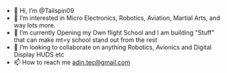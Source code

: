 - 👋 Hi, I’m @Tailspin09
- 👀 I’m interested in Micro Electronics, Robotics, Aviation, Martial Arts, and way lots more.
- 🌱 I’m currently Opening my Own flight School and I am building "Stuff" that can make mt=y school stand out from the rest
- 💞️ I’m looking to collaborate on anything Robotics, Avionics and Digital Display HUDS etc
- 📫 How to reach me adin.tec@gmail.com
<!---
Tailspin09/Tailspin09 is a ✨ special ✨ repository because its `README.md` (this file) appears on your GitHub profile.
You can click the Preview link to take a look at your changes.
--->
